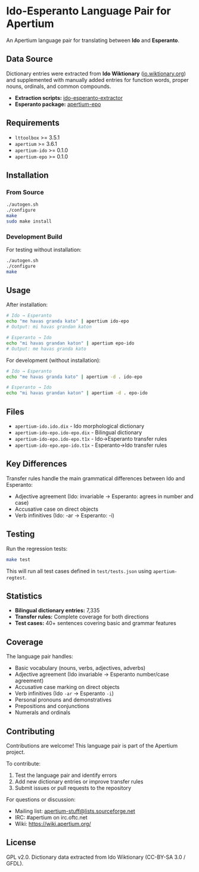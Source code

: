 # Ido-Esperanto Language Pair for Apertium

An Apertium language pair for translating between **Ido** and **Esperanto**.

## Data Source

Dictionary entries were extracted from **Ido Wiktionary** ([io.wiktionary.org](https://io.wiktionary.org/)) and supplemented with manually added entries for function words, proper nouns, ordinals, and common compounds.

- **Extraction scripts:** [ido-esperanto-extractor](https://github.com/komapc/ido-esperanto-extractor)
- **Esperanto package:** [apertium-epo](https://github.com/apertium/apertium-epo)

## Requirements

* `lttoolbox` >= 3.5.1
* `apertium` >= 3.6.1
* `apertium-ido` >= 0.1.0
* `apertium-epo` >= 0.1.0

## Installation

### From Source

```bash
./autogen.sh
./configure
make
sudo make install
```

### Development Build

For testing without installation:

```bash
./autogen.sh
./configure
make
```

## Usage

After installation:

```bash
# Ido → Esperanto
echo "me havas granda kato" | apertium ido-epo
# Output: mi havas grandan katon

# Esperanto → Ido
echo "mi havas grandan katon" | apertium epo-ido
# Output: me havas granda kato
```

For development (without installation):

```bash
# Ido → Esperanto
echo "me havas granda kato" | apertium -d . ido-epo

# Esperanto → Ido
echo "mi havas grandan katon" | apertium -d . epo-ido
```

## Files

* `apertium-ido.ido.dix` - Ido morphological dictionary
* `apertium-ido-epo.ido-epo.dix` - Bilingual dictionary
* `apertium-ido-epo.ido-epo.t1x` - Ido→Esperanto transfer rules
* `apertium-ido-epo.epo-ido.t1x` - Esperanto→Ido transfer rules

## Key Differences

Transfer rules handle the main grammatical differences between Ido and Esperanto:
- Adjective agreement (Ido: invariable → Esperanto: agrees in number and case)
- Accusative case on direct objects
- Verb infinitives (Ido: -ar → Esperanto: -i)

## Testing

Run the regression tests:

```bash
make test
```

This will run all test cases defined in `test/tests.json` using `apertium-regtest`.

## Statistics

* **Bilingual dictionary entries:** 7,335
* **Transfer rules:** Complete coverage for both directions
* **Test cases:** 40+ sentences covering basic and grammar features

## Coverage

The language pair handles:
- Basic vocabulary (nouns, verbs, adjectives, adverbs)
- Adjective agreement (Ido invariable → Esperanto number/case agreement)
- Accusative case marking on direct objects
- Verb infinitives (Ido `-ar` → Esperanto `-i`)
- Personal pronouns and demonstratives
- Prepositions and conjunctions
- Numerals and ordinals

## Contributing

Contributions are welcome! This language pair is part of the Apertium project.

To contribute:
1. Test the language pair and identify errors
2. Add new dictionary entries or improve transfer rules
3. Submit issues or pull requests to the repository

For questions or discussion:
- Mailing list: [apertium-stuff@lists.sourceforge.net](mailto:apertium-stuff@lists.sourceforge.net)
- IRC: #apertium on irc.oftc.net
- Wiki: https://wiki.apertium.org/

## License

GPL v2.0. Dictionary data extracted from Ido Wiktionary (CC-BY-SA 3.0 / GFDL).

